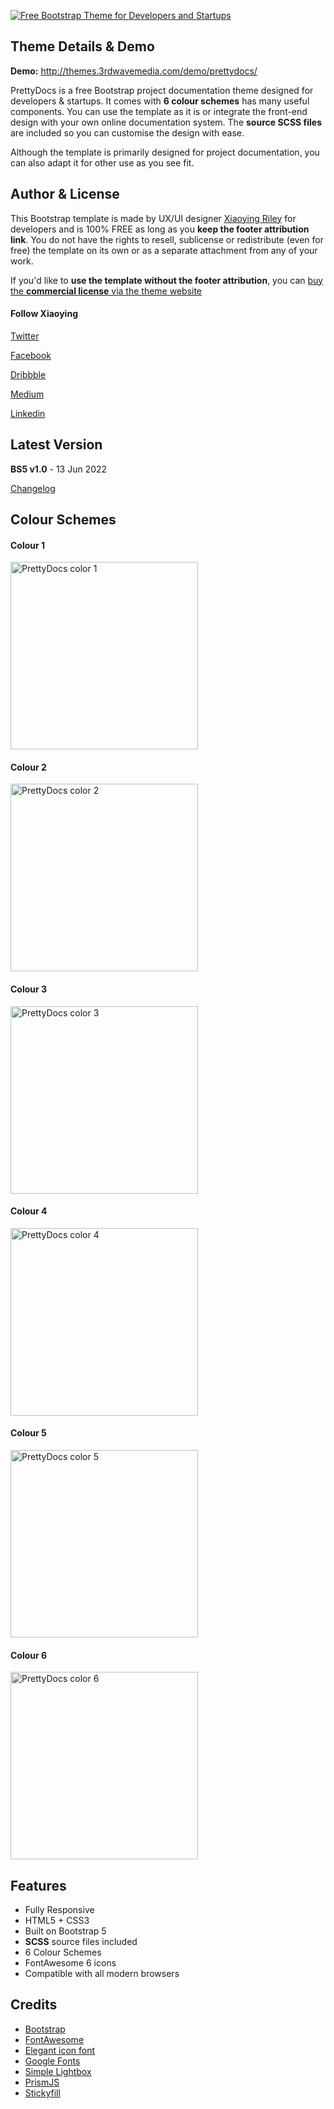 <a href="https://themes.3rdwavemedia.com/bootstrap-templates/startup/prettydocs-free-bootstrap-theme-for-developers-and-startups/" target="_blank"><img src="http://themes.3rdwavemedia.com/wp-content/uploads/2015/12/Free-Bootstrap-Theme-for-Project-Documentation-PrettyDocs.png" alt="Free Bootstrap Theme for Developers and Startups" /></a>

## Theme Details & Demo

**Demo:** http://themes.3rdwavemedia.com/demo/prettydocs/

PrettyDocs is a free Bootstrap project documentation theme designed for developers & startups. It comes with **6 colour schemes** has many useful components. You can use the template as it is or integrate the front-end design with your own online documentation system. The **source SCSS files** are included so you can customise the design with ease.

Although the template is primarily designed for project documentation, you can also adapt it for other use as you see fit.


## Author & License

This Bootstrap template is made by UX/UI designer [Xiaoying Riley](https://twitter.com/3rdwave_themes) for developers and is 100% FREE as long as you **keep the footer attribution link**. You do not have the rights to resell, sublicense or redistribute (even for free) the template on its own or as a separate attachment from any of your work.

If you'd like to **use the template without the footer attribution**, you can [buy the **commercial license** via the theme website](https://themes.3rdwavemedia.com/bootstrap-templates/startup/prettydocs-free-bootstrap-theme-for-developers-and-startups/)

#### Follow Xiaoying

[Twitter](https://twitter.com/3rdwave_themes)

[Facebook](https://www.facebook.com/3rdwavethemes/)

[Dribbble](https://dribbble.com/Xiaoying)

[Medium](https://medium.com/@3rdwave_themes)

[Linkedin](https://uk.linkedin.com/in/xiaoying)


## Latest Version
**BS5 v1.0** - 13 Jun 2022

[Changelog](https://themes.3rdwavemedia.com/bootstrap-templates/startup/prettydocs-free-bootstrap-theme-for-developers-and-startups/?target=changelog)

## Colour Schemes

#### Colour 1 
<img src="http://themes.3rdwavemedia.com/wp-content/uploads/2015/12/prettydocs-page-1.jpg" width="300" alt="PrettyDocs color 1" />

#### Colour 2 
<img src="http://themes.3rdwavemedia.com/wp-content/uploads/2015/12/prettydocs-page-2.jpg" width="300" alt="PrettyDocs color 2" />

#### Colour 3 
<img src="http://themes.3rdwavemedia.com/wp-content/uploads/2015/12/prettydocs-page-3.jpg" width="300" alt="PrettyDocs color 3" />

#### Colour 4
<img src="http://themes.3rdwavemedia.com/wp-content/uploads/2015/12/prettydocs-page-4.jpg" width="300" alt="PrettyDocs color 4" />

#### Colour 5 
<img src="http://themes.3rdwavemedia.com/wp-content/uploads/2015/12/prettydocs-page-5.jpg" width="300" alt="PrettyDocs color 5" />

#### Colour 6
<img src="http://themes.3rdwavemedia.com/wp-content/uploads/2015/12/prettydocs-page-6.jpg" width="300" alt="PrettyDocs color 6" />

## Features

-  Fully Responsive
-  HTML5 + CSS3
-  Built on Bootstrap 5
-  **SCSS** source files included
-  6 Colour Schemes
-  FontAwesome 6 icons
-  Compatible with all modern browsers

## Credits
- [Bootstrap](https://getbootstrap.com/)
- [FontAwesome](https://fontawesome.com/)
- [Elegant icon font](https://www.elegantthemes.com/blog/resources/elegant-icon-font)
- [Google Fonts](https://fonts.google.com/)
- [Simple Lightbox](https://simplelightbox.com/)
- [PrismJS](https://prismjs.com/)
- [Stickyfill](https://github.com/wilddeer/stickyfill)
